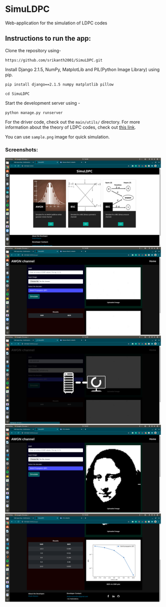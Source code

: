 # SimuLDPC
Web-application for the simulation of LDPC codes

## Instructions to run the app:

Clone the repository using-
```
https://github.com/srikanth2001/SimuLDPC.git
```

Install Django 2.1.5, NumPy, MatplotLib and PIL(Python Image Library) using pip.

``` 
pip install django==2.1.5 numpy matplotlib pillow
 ```
 ```
 cd SimuLDPC
 ```
 
 Start the development server using - 
 
 ```
 python manage.py runserver
 ```
 For the driver code, check out the ```main/utils/``` directory. For more information about the theory of LDPC codes, check out [this link](https://github.com/Mastan1301/Signal-Processing/tree/master/LDPC).
 
 You can use ```sample.png``` image for quick simulation.
 
 ### Screenshots: 
 
 ![1](https://github.com/Mastan1301/SimuLDPC/blob/master/media/figs/1.png)
  ![2](https://github.com/Mastan1301/SimuLDPC/blob/master/media/figs/2.png)
   ![3](https://github.com/Mastan1301/SimuLDPC/blob/master/media/figs/3.png)
    ![4](https://github.com/Mastan1301/SimuLDPC/blob/master/media/figs/4.png)
     ![5](https://github.com/Mastan1301/SimuLDPC/blob/master/media/figs/5.png)
 
 
